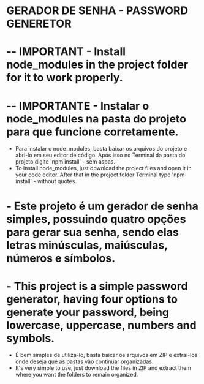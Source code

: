 # GERADOR DE SENHA - PASSWORD GENERETOR

# -- IMPORTANT - Install node_modules in the project folder for it to work properly.
# -- IMPORTANTE - Instalar o node_modules na pasta do projeto para que funcione corretamente.
- Para instalar o node_modules, basta baixar os arquivos do projeto e abri-lo em seu editor de código. Após isso no Terminal da pasta do projeto digite 'npm install' - sem aspas. 
- To install node_modules, just download the project files and open it in your code editor. After that in the project folder Terminal type 'npm install' - without quotes.

# - Este projeto é um gerador de senha simples, possuindo quatro opções para gerar sua senha, sendo elas letras minúsculas, maiúsculas, números e símbolos.
# - This project is a simple password generator, having four options to generate your password, being lowercase, uppercase, numbers and symbols.

- É bem simples de utiliza-lo, basta baixar os arquivos em ZIP e extraí-los onde deseja que as pastas vão continuar organizadas.
- It's very simple to use, just download the files in ZIP and extract them where you want the folders to remain organized.

